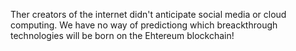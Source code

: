 Ther creators of the internet didn't anticipate social media or cloud computing. We have no way of predictiong which breackthrough technologies will be born on the Ehtereum blockchain!